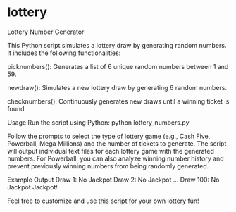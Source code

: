# lottery
Lottery Number Generator

This Python script simulates a lottery draw by generating random numbers. It includes the following functionalities:

picknumbers(): Generates a list of 6 unique random numbers between 1 and 59.

newdraw(): Simulates a new lottery draw by generating 6 random numbers.

checknumbers(): Continuously generates new draws until a winning ticket is found.

Usage
Run the script using Python:
python lottery_numbers.py

Follow the prompts to select the type of lottery game (e.g., Cash Five, Powerball, Mega Millions) and the number of tickets to generate.
The script will output individual text files for each lottery game with the generated numbers.
For Powerball, you can also analyze winning number history and prevent previously winning numbers from being randomly generated.

Example Output
Draw 1: No Jackpot
Draw 2: No Jackpot
...
Draw 100: No Jackpot
Jackpot!

Feel free to customize and use this script for your own lottery fun!